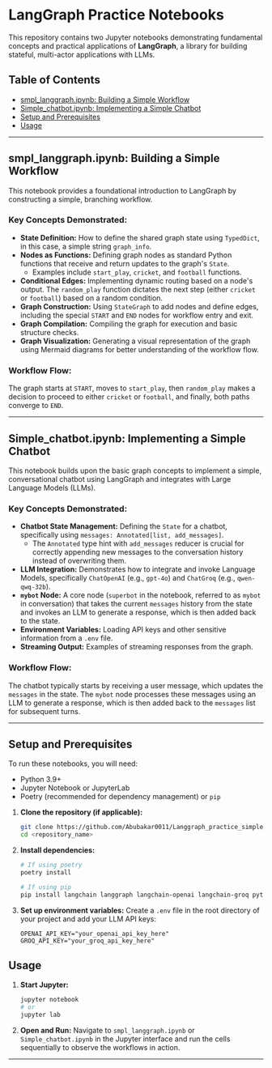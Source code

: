 # LangGraph Practice Notebooks

This repository contains two Jupyter notebooks demonstrating fundamental concepts and practical applications of **LangGraph**, a library for building stateful, multi-actor applications with LLMs.

## Table of Contents

* [smpl_langgraph.ipynb: Building a Simple Workflow](#smpl_langgraphipynb-building-a-simple-workflow)
* [Simple_chatbot.ipynb: Implementing a Simple Chatbot](#Simple_chatbotipynb-implementing-a-simple-chatbot)
* [Setup and Prerequisites](#setup-and-prerequisites)
* [Usage](#usage)

---

## smpl_langgraph.ipynb: Building a Simple Workflow

This notebook provides a foundational introduction to LangGraph by constructing a simple, branching workflow.

### Key Concepts Demonstrated:

* **State Definition:** How to define the shared graph state using `TypedDict`, in this case, a simple string `graph_info`.
* **Nodes as Functions:** Defining graph nodes as standard Python functions that receive and return updates to the graph's `State`.
    * Examples include `start_play`, `cricket`, and `football` functions.
* **Conditional Edges:** Implementing dynamic routing based on a node's output. The `random_play` function dictates the next step (either `cricket` or `football`) based on a random condition.
* **Graph Construction:** Using `StateGraph` to add nodes and define edges, including the special `START` and `END` nodes for workflow entry and exit.
* **Graph Compilation:** Compiling the graph for execution and basic structure checks.
* **Graph Visualization:** Generating a visual representation of the graph using Mermaid diagrams for better understanding of the workflow flow.

### Workflow Flow:

The graph starts at `START`, moves to `start_play`, then `random_play` makes a decision to proceed to either `cricket` or `football`, and finally, both paths converge to `END`.

---

## Simple_chatbot.ipynb: Implementing a Simple Chatbot

This notebook builds upon the basic graph concepts to implement a simple, conversational chatbot using LangGraph and integrates with Large Language Models (LLMs).

### Key Concepts Demonstrated:

* **Chatbot State Management:** Defining the `State` for a chatbot, specifically using `messages: Annotated[list, add_messages]`.
    * The `Annotated` type hint with `add_messages` reducer is crucial for correctly appending new messages to the conversation history instead of overwriting them.
* **LLM Integration:** Demonstrates how to integrate and invoke Language Models, specifically `ChatOpenAI` (e.g., `gpt-4o`) and `ChatGroq` (e.g., `qwen-qwq-32b`).
* **`mybot` Node:** A core node (`superbot` in the notebook, referred to as `mybot` in conversation) that takes the current `messages` history from the state and invokes an LLM to generate a response, which is then added back to the state.
* **Environment Variables:** Loading API keys and other sensitive information from a `.env` file.
* **Streaming Output:** Examples of streaming responses from the graph.

### Workflow Flow:

The chatbot typically starts by receiving a user message, which updates the `messages` in the state. The `mybot` node processes these messages using an LLM to generate a response, which is then added back to the `messages` list for subsequent turns.

---

## Setup and Prerequisites

To run these notebooks, you will need:

* Python 3.9+
* Jupyter Notebook or JupyterLab
* Poetry (recommended for dependency management) or `pip`

1.  **Clone the repository (if applicable):**
    ```bash
    git clone https://github.com/Abubakar0011/Langgraph_practice_simple_chatbot.git
    cd <repository_name>
    ```

2.  **Install dependencies:**

    ```bash
    # If using poetry
    poetry install

    # If using pip
    pip install langchain langgraph langchain-openai langchain-groq python-dotenv typing-extensions ipython
    ```

3.  **Set up environment variables:**
    Create a `.env` file in the root directory of your project and add your LLM API keys:
    ```
    OPENAI_API_KEY="your_openai_api_key_here"
    GROQ_API_KEY="your_groq_api_key_here"
    ```

## Usage

1.  **Start Jupyter:**
    ```bash
    jupyter notebook
    # or
    jupyter lab
    ```
2.  **Open and Run:** Navigate to `smpl_langgraph.ipynb` or `Simple_chatbot.ipynb` in the Jupyter interface and run the cells sequentially to observe the workflows in action.

---